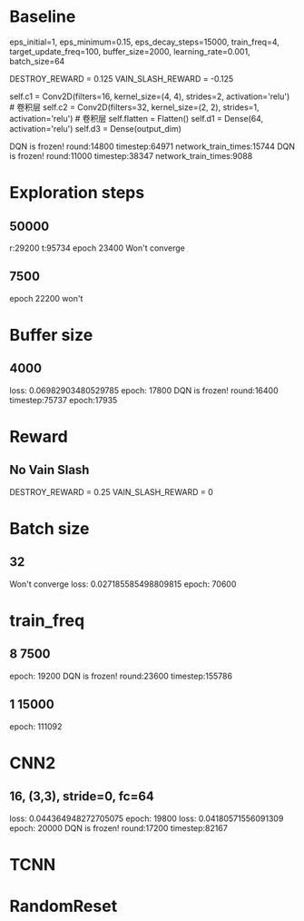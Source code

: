 # Baseline

eps_initial=1,
eps_minimum=0.15,
eps_decay_steps=15000,
train_freq=4,
target_update_freq=100,
buffer_size=2000,
learning_rate=0.001,
batch_size=64

DESTROY_REWARD = 0.125
VAIN_SLASH_REWARD = -0.125

self.c1 = Conv2D(filters=16, kernel_size=(4, 4), strides=2, activation='relu')  # 卷积层
self.c2 = Conv2D(filters=32, kernel_size=(2, 2), strides=1, activation='relu')  # 卷积层
self.flatten = Flatten()
self.d1 = Dense(64, activation='relu')
self.d3 = Dense(output_dim)

DQN is frozen! round:14800 timestep:64971 network_train_times:15744
DQN is frozen! round:11000 timestep:38347 network_train_times:9088

# Exploration steps

## 50000

r:29200 t:95734 epoch 23400 Won't converge

## 7500

epoch 22200 won't

# Buffer size

## 4000

loss: 0.06982903480529785 epoch: 17800
DQN is frozen! round:16400 timestep:75737 epoch:17935

# Reward

## No Vain Slash

DESTROY_REWARD = 0.25
VAIN_SLASH_REWARD = 0

# Batch size

## 32

Won't converge loss: 0.027185585498809815 epoch: 70600

# train_freq

## 8 7500

epoch: 19200
DQN is frozen! round:23600 timestep:155786

## 1 15000

epoch: 111092


# CNN2

## 16, (3,3), stride=0, fc=64

loss: 0.044364948272705075 epoch: 19800
loss: 0.04180571556091309 epoch: 20000
DQN is frozen! round:17200 timestep:82167

# TCNN

# RandomReset